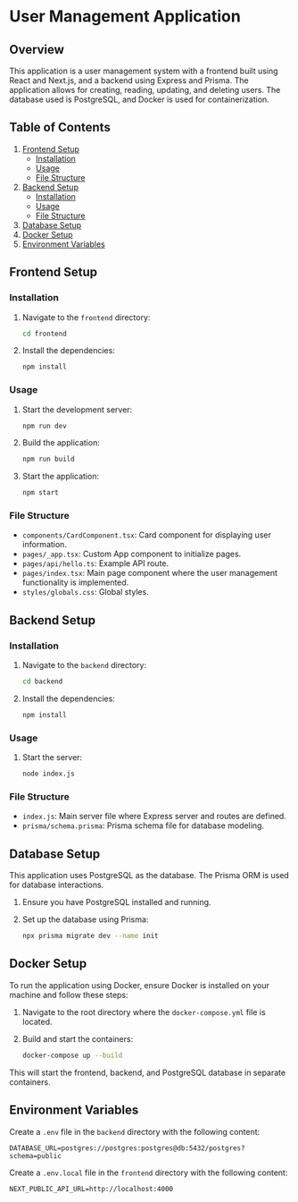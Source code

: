 
# User Management Application

## Overview

This application is a user management system with a frontend built using React and Next.js, and a backend using Express and Prisma. The application allows for creating, reading, updating, and deleting users. The database used is PostgreSQL, and Docker is used for containerization.

## Table of Contents

1. [Frontend Setup](#frontend-setup)
    - [Installation](#installation)
    - [Usage](#usage)
    - [File Structure](#file-structure)
2. [Backend Setup](#backend-setup)
    - [Installation](#installation-1)
    - [Usage](#usage-1)
    - [File Structure](#file-structure-1)
3. [Database Setup](#database-setup)
4. [Docker Setup](#docker-setup)
5. [Environment Variables](#environment-variables)

## Frontend Setup

### Installation

1. Navigate to the `frontend` directory:

    ```bash
    cd frontend
    ```

2. Install the dependencies:

    ```bash
    npm install
    ```

### Usage

1. Start the development server:

    ```bash
    npm run dev
    ```

2. Build the application:

    ```bash
    npm run build
    ```

3. Start the application:

    ```bash
    npm start
    ```

### File Structure

- `components/CardComponent.tsx`: Card component for displaying user information.
- `pages/_app.tsx`: Custom App component to initialize pages.
- `pages/api/hello.ts`: Example API route.
- `pages/index.tsx`: Main page component where the user management functionality is implemented.
- `styles/globals.css`: Global styles.

## Backend Setup

### Installation

1. Navigate to the `backend` directory:

    ```bash
    cd backend
    ```

2. Install the dependencies:

    ```bash
    npm install
    ```

### Usage

1. Start the server:

    ```bash
    node index.js
    ```

### File Structure

- `index.js`: Main server file where Express server and routes are defined.
- `prisma/schema.prisma`: Prisma schema file for database modeling.

## Database Setup

This application uses PostgreSQL as the database. The Prisma ORM is used for database interactions.

1. Ensure you have PostgreSQL installed and running.
2. Set up the database using Prisma:

    ```bash
    npx prisma migrate dev --name init
    ```

## Docker Setup

To run the application using Docker, ensure Docker is installed on your machine and follow these steps:

1. Navigate to the root directory where the `docker-compose.yml` file is located.
2. Build and start the containers:

    ```bash
    docker-compose up --build
    ```

This will start the frontend, backend, and PostgreSQL database in separate containers.

## Environment Variables

Create a `.env` file in the `backend` directory with the following content:

```env
DATABASE_URL=postgres://postgres:postgres@db:5432/postgres?schema=public
```

Create a `.env.local` file in the `frontend` directory with the following content:

```env
NEXT_PUBLIC_API_URL=http://localhost:4000
```
